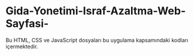 # Gida-Yonetimi-Israf-Azaltma-Web-Sayfasi-
Bu HTML, CSS ve JavaScript dosyaları bu uygulama kapsamındaki kodları içermektedir.
